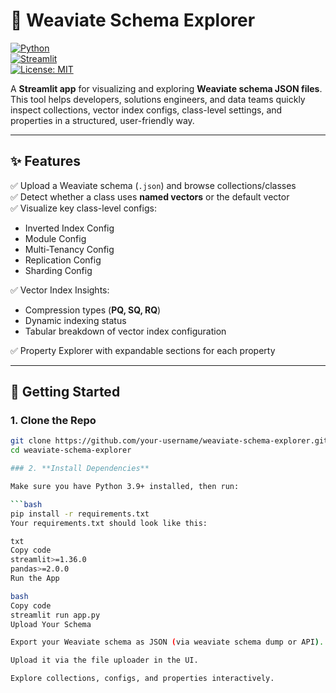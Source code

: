 # 🧠 Weaviate Schema Explorer

[![Python](https://img.shields.io/badge/python-3.9%2B-blue.svg)](https://www.python.org/downloads/)  
[![Streamlit](https://img.shields.io/badge/streamlit-app-red)](https://streamlit.io/)  
[![License: MIT](https://img.shields.io/badge/License-MIT-green.svg)](LICENSE)

A **Streamlit app** for visualizing and exploring **Weaviate schema JSON files**.  
This tool helps developers, solutions engineers, and data teams quickly inspect collections, vector index configs, class-level settings, and properties in a structured, user-friendly way.

---

## ✨ Features

✅ Upload a Weaviate schema (`.json`) and browse collections/classes  
✅ Detect whether a class uses **named vectors** or the default vector  
✅ Visualize key class-level configs:
- Inverted Index Config  
- Module Config  
- Multi-Tenancy Config  
- Replication Config  
- Sharding Config  

✅ Vector Index Insights:
- Compression types (**PQ, SQ, RQ**)  
- Dynamic indexing status  
- Tabular breakdown of vector index configuration  

✅ Property Explorer with expandable sections for each property  

---

## 🚀 Getting Started

### 1. Clone the Repo
```bash
git clone https://github.com/your-username/weaviate-schema-explorer.git
cd weaviate-schema-explorer

### 2. **Install Dependencies**

Make sure you have Python 3.9+ installed, then run:

```bash
pip install -r requirements.txt
Your requirements.txt should look like this:

txt
Copy code
streamlit>=1.36.0
pandas>=2.0.0
Run the App

bash
Copy code
streamlit run app.py
Upload Your Schema

Export your Weaviate schema as JSON (via weaviate schema dump or API).

Upload it via the file uploader in the UI.

Explore collections, configs, and properties interactively.
